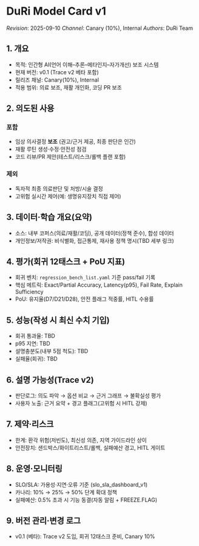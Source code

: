 # DuRi Model Card v1
_Revision_: 2025-09-10
_Channel_: Canary (10%), Internal
_Authors_: DuRi Team

## 1. 개요
- 목적: 인간형 AI(언어 이해–추론–메타인지–자가개선) 보조 시스템
- 현재 버전: v0.1 (Trace v2 베타 포함)
- 릴리즈 채널: Canary(10%), Internal
- 적용 범위: 의료 보조, 재활 개인화, 코딩 PR 보조

## 2. 의도된 사용
### 포함
- 임상 의사결정 **보조** (권고/근거 제공, 최종 판단은 인간)
- 재활 루틴 생성·수정·안전성 점검
- 코드 리뷰/PR 제안(테스트/리스크/롤백 플랜 포함)

### 제외
- 독자적 최종 의료판단 및 처방/시술 결정
- 고위험 실시간 제어(예: 생명유지장치 직접 제어)

## 3. 데이터·학습 개요(요약)
- 소스: 내부 코퍼스(의료/재활/코딩), 공개 데이터(정책 준수), 합성 데이터
- 개인정보/저작권: 비식별화, 접근통제, 재사용 정책 명시(TBD 세부 링크)

## 4. 평가(회귀 12태스크 + PoU 지표)
- 회귀 벤치: `regression_bench_list.yaml` 기준 pass/fail 기록
- 핵심 메트릭: Exact/Partial Accuracy, Latency(p95), Fail Rate, Explain Sufficiency
- PoU: 유지율(D7/D21/D28), 안전 플래그 적중률, HITL 수용률

## 5. 성능(작성 시 최신 수치 기입)
- 회귀 통과율: TBD
- p95 지연: TBD
- 설명충분도(내부 5점 척도): TBD
- 실패율(회귀): TBD

## 6. 설명 가능성(Trace v2)
- 판단로그: 의도 파악 → 옵션 비교 → 근거 그래프 → 불확실성 평가
- 사용자 노출: 근거 요약 + 경고 플래그(고위험 시 HITL 강제)

## 7. 제약·리스크
- 한계: 환각 위험(저빈도), 최신성 의존, 지역 가이드라인 상이
- 안전장치: 샌드박스/화이트리스트/롤백, 실패예산 경고, HITL 게이트

## 8. 운영·모니터링
- SLO/SLA: 가용성·지연·오류 기준 (slo_sla_dashboard_v1)
- 카나리: 10% → 25% → 50% 단계 확대 정책
- 실패예산: 0.5% 초과 시 기능 동결(자동 알림 + FREEZE.FLAG)

## 9. 버전 관리·변경 로그
- v0.1 (베타): Trace v2 도입, 회귀 12태스크 준비, Canary 10%
